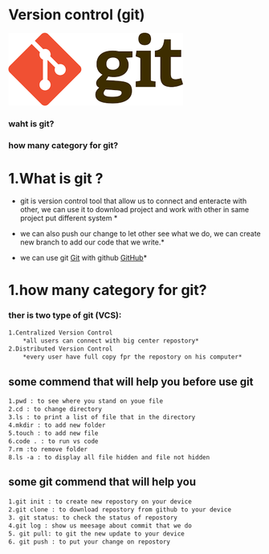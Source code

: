 
# Version control (git)
![](images/download.png)
### waht is git?

### how many category for git?


# 1.What is git ?
 *   git is version control tool that allow us to connect and enteracte with other, we can use it to download project and work with other  in same project put different system  *

 * we can also push our change to let other see what we do, we can create new branch to add our  code that we write.*
 * we can use git  [Git](https://git-scm.com/) with github [GitHub](https://github.com/)*


# 1.how many category for git?

### ther is two type of git (VCS):
    1.Centralized Version Control
        *all users can connect with big center repostory*
    2.Distributed Version Control
        *every user have full copy fpr the repostory on his computer*


## some commend that will help you before use git 
    1.pwd : to see where you stand on youe file
    2.cd : to change directory
    3.ls : to print a list of file that in the directory
    4.mkdir : to add new folder
    5.touch : to add new file
    6.code . : to run vs code
    7.rm :to remove folder
    8.ls -a : to display all file hidden and file not hidden


## some git commend that will help you
    1.git init : to create new repostory on your device 
    2.git clone : to download repostory from github to your device
    3. git status: to check the status of repostory
    4.git log : show us meesage about commit that we do 
    5. git pull: to git the new update to your device
    6. git push : to put your change on repostory